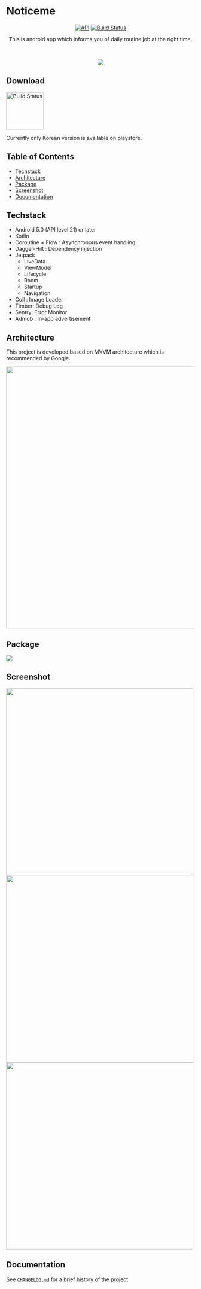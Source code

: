 # Noticeme
<p align="center">
<a href="https://android-arsenal.com/api?level=21"><img alt="API" src="https://img.shields.io/badge/API-21%2B-brightgreen.svg?style=flat"/></a>
<a href="https://github.com/bentleypark/noticeme/actions"><img alt="Build Status" src="https://github.com/bentleypark/noticeme/workflows/Android%20CI/badge.svg"/></a>
</p>

<p align="center">
This is android app which informs you of daily routine job at the right time.
</p>
</br>

<p align="center">
<img src="/images/notieme_main_image.png"/>
</p>

## Download
<a href="https://play.google.com/store/apps/details?id=com.project.noticeme"><img alt="Build Status" src="https://play.google.com/intl/en_us/badges/images/generic/en-play-badge.png" height="100"/></a>

Currently only Korean version is available on playstore.

## Table of Contents
- [Techstack](#techstack)
- [Architecture](#architecture)
- [Package](#package)
- [Screenshot](#screenshot)
- [Documentation](#documentation)

## Techstack

- Android 5.0 (API level 21) or later
- Kotlin
- Coroutine + Flow : Asynchronous event handling
- Dagger-Hilt : Dependency injection
- Jetpack
    - LiveData
    - ViewModel
    - Lifecycle
    - Room
    - Startup
    - Navigation
- Coil : Image Loader
- Timber: Debug Log
- Sentry: Error Monitor
- Admob : In-app advertisement

## Architecture
This project is developed based on MVVM architecture which is recommended by Google.

<img src="/images/final-architecture.png" height="700"/>


## Package
<img src="/images/package_tree.png" />

## Screenshot

<img src="/images/screenshot01.png" height="500"/>
<img src="/images/screenshot02.png" height="500"/> <img src="/images/screenshot03.png" height="500"/>


## Documentation
See [`CHANGELOG.md`](CHANGELOG.md) for a brief history of the project